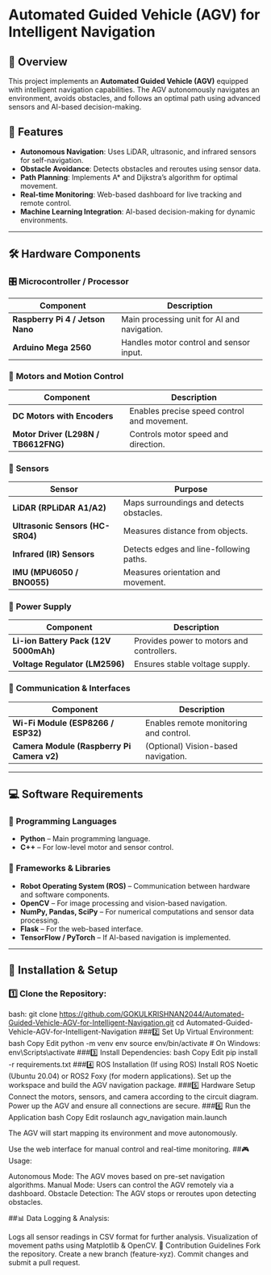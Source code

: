 #  Automated Guided Vehicle (AGV) for Intelligent Navigation

## 📌 Overview

This project implements an **Automated Guided Vehicle (AGV)** equipped with intelligent navigation capabilities. The AGV autonomously navigates an environment, avoids obstacles, and follows an optimal path using advanced sensors and AI-based decision-making.

## 🎯 Features

- **Autonomous Navigation**: Uses LiDAR, ultrasonic, and infrared sensors for self-navigation.
- **Obstacle Avoidance**: Detects obstacles and reroutes using sensor data.
- **Path Planning**: Implements A* and Dijkstra’s algorithm for optimal movement.
- **Real-time Monitoring**: Web-based dashboard for live tracking and remote control.
- **Machine Learning Integration**: AI-based decision-making for dynamic environments.

---

## 🛠️ Hardware Components

### 🎛️ **Microcontroller / Processor**
| Component | Description |
|-----------|------------|
| **Raspberry Pi 4 / Jetson Nano** | Main processing unit for AI and navigation. |
| **Arduino Mega 2560** | Handles motor control and sensor input. |

### 🔌 **Motors and Motion Control**
| Component | Description |
|-----------|------------|
| **DC Motors with Encoders** | Enables precise speed control and movement. |
| **Motor Driver (L298N / TB6612FNG)** | Controls motor speed and direction. |

### 🛑 **Sensors**
| Sensor | Purpose |
|--------|---------|
| **LiDAR (RPLiDAR A1/A2)** | Maps surroundings and detects obstacles. |
| **Ultrasonic Sensors (HC-SR04)** | Measures distance from objects. |
| **Infrared (IR) Sensors** | Detects edges and line-following paths. |
| **IMU (MPU6050 / BNO055)** | Measures orientation and movement. |

### 🔋 **Power Supply**
| Component | Description |
|-----------|------------|
| **Li-ion Battery Pack (12V 5000mAh)** | Provides power to motors and controllers. |
| **Voltage Regulator (LM2596)** | Ensures stable voltage supply. |

### 📡 **Communication & Interfaces**
| Component | Description |
|-----------|------------|
| **Wi-Fi Module (ESP8266 / ESP32)** | Enables remote monitoring and control. |
| **Camera Module (Raspberry Pi Camera v2)** | (Optional) Vision-based navigation. |

---

## 💻 Software Requirements

### 🔹 **Programming Languages**
- **Python** – Main programming language.
- **C++** – For low-level motor and sensor control.

### 🔹 **Frameworks & Libraries**
- **Robot Operating System (ROS)** – Communication between hardware and software components.
- **OpenCV** – For image processing and vision-based navigation.
- **NumPy, Pandas, SciPy** – For numerical computations and sensor data processing.
- **Flask** – For the web-based interface.
- **TensorFlow / PyTorch** – If AI-based navigation is implemented.

---

## 🚀 Installation & Setup

### 1️⃣ Clone the Repository:
bash:
git clone https://github.com/GOKULKRISHNAN2044/Automated-Guided-Vehicle-AGV-for-Intelligent-Navigation.git
cd Automated-Guided-Vehicle-AGV-for-Intelligent-Navigation
###2️⃣ Set Up Virtual Environment:
bash
Copy
Edit
python -m venv env
source env/bin/activate  # On Windows: env\Scripts\activate
###3️⃣ Install Dependencies:
bash
Copy
Edit
pip install -r requirements.txt
###4️⃣ ROS Installation (If using ROS)
Install ROS Noetic (Ubuntu 20.04) or ROS2 Foxy (for modern applications).
Set up the workspace and build the AGV navigation package.
###5️⃣ Hardware Setup
Connect the motors, sensors, and camera according to the circuit diagram.
Power up the AGV and ensure all connections are secure.
###6️⃣ Run the Application
bash
Copy
Edit
roslaunch agv_navigation main.launch

The AGV will start mapping its environment and move autonomously.

Use the web interface for manual control and real-time monitoring.
##🎮 Usage:

Autonomous Mode: The AGV moves based on pre-set navigation algorithms.
Manual Mode: Users can control the AGV remotely via a dashboard.
Obstacle Detection: The AGV stops or reroutes upon detecting obstacles.

##📊 Data Logging & Analysis:

Logs all sensor readings in CSV format for further analysis.
Visualization of movement paths using Matplotlib & OpenCV.
🤝 Contribution Guidelines
Fork the repository.
Create a new branch (feature-xyz).
Commit changes and submit a pull request.


